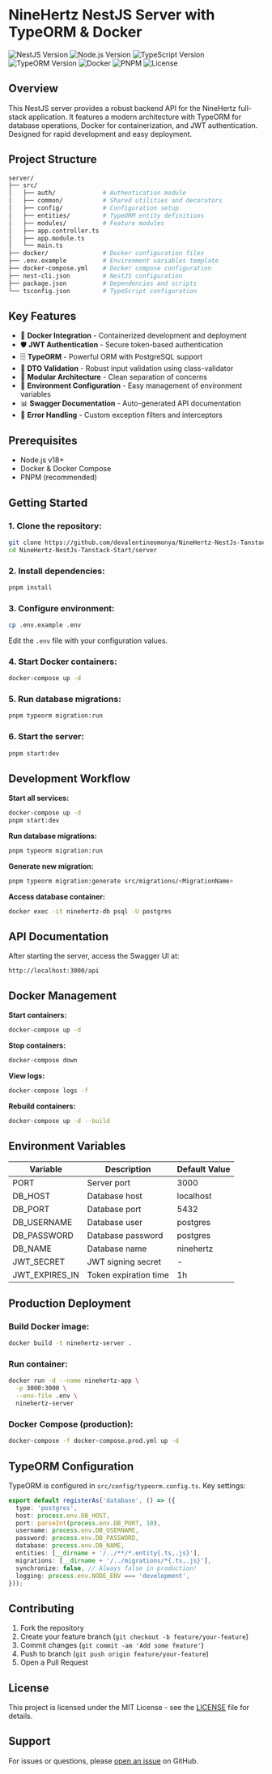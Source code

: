 # NineHertz NestJS Server with TypeORM & Docker

![NestJS Version](https://img.shields.io/github/package-json/dependency-version/devalentineomonya/NineHertz-NestJs-Tanstack-Start/server/@nestjs/core?color=red&logo=nestjs)
![Node.js Version](https://img.shields.io/github/package-json/dependency-version/devalentineomonya/NineHertz-NestJs-Tanstack-Start/server/engines/node?color=green&logo=node.js)
![TypeScript Version](https://img.shields.io/github/package-json/dependency-version/devalentineomonya/NineHertz-NestJs-Tanstack-Start/server/dev/typescript?color=blue&logo=typescript)
![TypeORM Version](https://img.shields.io/github/package-json/dependency-version/devalentineomonya/NineHertz-NestJs-Tanstack-Start/server/typeorm?color=informational)
![Docker](https://img.shields.io/badge/Docker-✓-blue?logo=docker)
![PNPM](https://img.shields.io/badge/pnpm-✓-orange?logo=pnpm)
![License](https://img.shields.io/github/license/devalentineomonya/NineHertz-NestJs-Tanstack-Start?color=blue)

## Overview

This NestJS server provides a robust backend API for the NineHertz full-stack application. It features a modern architecture with TypeORM for database operations, Docker for containerization, and JWT authentication. Designed for rapid development and easy deployment.

## Project Structure

```bash
server/
├── src/
│   ├── auth/             # Authentication module
│   ├── common/           # Shared utilities and decorators
│   ├── config/           # Configuration setup
│   ├── entities/         # TypeORM entity definitions
│   ├── modules/          # Feature modules
│   ├── app.controller.ts
│   ├── app.module.ts
│   └── main.ts
├── docker/               # Docker configuration files
├── .env.example          # Environment variables template
├── docker-compose.yml    # Docker compose configuration
├── nest-cli.json         # NestJS configuration
├── package.json          # Dependencies and scripts
└── tsconfig.json         # TypeScript configuration
```

## Key Features

- 🐳 **Docker Integration** - Containerized development and deployment
- 🛡️ **JWT Authentication** - Secure token-based authentication
- 🗄️ **TypeORM** - Powerful ORM with PostgreSQL support
- 📝 **DTO Validation** - Robust input validation using class-validator
- 🧩 **Modular Architecture** - Clean separation of concerns
- 🔌 **Environment Configuration** - Easy management of environment variables
- 📊 **Swagger Documentation** - Auto-generated API documentation
- 🚦 **Error Handling** - Custom exception filters and interceptors

## Prerequisites

- Node.js v18+
- Docker & Docker Compose
- PNPM (recommended)

## Getting Started

### 1. Clone the repository:
```bash
git clone https://github.com/devalentineomonya/NineHertz-NestJs-Tanstack-Start.git
cd NineHertz-NestJs-Tanstack-Start/server
```

### 2. Install dependencies:
```bash
pnpm install
```

### 3. Configure environment:
```bash
cp .env.example .env
```
Edit the `.env` file with your configuration values.

### 4. Start Docker containers:
```bash
docker-compose up -d
```

### 5. Run database migrations:
```bash
pnpm typeorm migration:run
```

### 6. Start the server:
```bash
pnpm start:dev
```

## Development Workflow

**Start all services:**
```bash
docker-compose up -d
pnpm start:dev
```

**Run database migrations:**
```bash
pnpm typeorm migration:run
```

**Generate new migration:**
```bash
pnpm typeorm migration:generate src/migrations/<MigrationName>
```

**Access database container:**
```bash
docker exec -it ninehertz-db psql -U postgres
```

## API Documentation

After starting the server, access the Swagger UI at:
```
http://localhost:3000/api
```

## Docker Management

**Start containers:**
```bash
docker-compose up -d
```

**Stop containers:**
```bash
docker-compose down
```

**View logs:**
```bash
docker-compose logs -f
```

**Rebuild containers:**
```bash
docker-compose up -d --build
```

## Environment Variables

| Variable         | Description                | Default Value     |
|------------------|----------------------------|------------------|
| PORT            | Server port               | 3000            |
| DB_HOST         | Database host             | localhost       |
| DB_PORT         | Database port             | 5432            |
| DB_USERNAME     | Database user             | postgres        |
| DB_PASSWORD     | Database password         | postgres        |
| DB_NAME         | Database name             | ninehertz       |
| JWT_SECRET      | JWT signing secret        | -               |
| JWT_EXPIRES_IN  | Token expiration time     | 1h              |

## Production Deployment

### Build Docker image:
```bash
docker build -t ninehertz-server .
```

### Run container:
```bash
docker run -d --name ninehertz-app \
  -p 3000:3000 \
  --env-file .env \
  ninehertz-server
```

### Docker Compose (production):
```bash
docker-compose -f docker-compose.prod.yml up -d
```

## TypeORM Configuration

TypeORM is configured in `src/config/typeorm.config.ts`. Key settings:

```typescript
export default registerAs('database', () => ({
  type: 'postgres',
  host: process.env.DB_HOST,
  port: parseInt(process.env.DB_PORT, 10),
  username: process.env.DB_USERNAME,
  password: process.env.DB_PASSWORD,
  database: process.env.DB_NAME,
  entities: [__dirname + '/../**/*.entity{.ts,.js}'],
  migrations: [__dirname + '/../migrations/*{.ts,.js}'],
  synchronize: false, // Always false in production!
  logging: process.env.NODE_ENV === 'development',
}));
```

## Contributing

1. Fork the repository
2. Create your feature branch (`git checkout -b feature/your-feature`)
3. Commit changes (`git commit -am 'Add some feature'`)
4. Push to branch (`git push origin feature/your-feature`)
5. Open a Pull Request

## License

This project is licensed under the MIT License - see the [LICENSE](https://github.com/devalentineomonya/NineHertz-NestJs-Tanstack-Start/blob/main/LICENSE) file for details.

## Support

For issues or questions, please [open an issue](https://github.com/devalentineomonya/NineHertz-NestJs-Tanstack-Start/issues) on GitHub.
